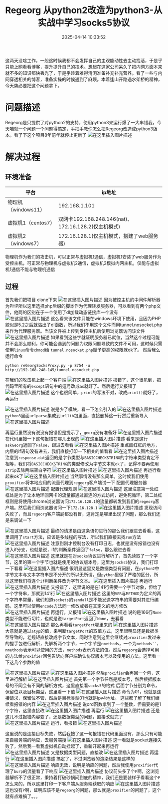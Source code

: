 ﻿---
title: Regeorg 从python2改造为python3-从实战中学习socks5协议
date: 2025-04-14 10:33:52
tags:
- socks5
- Regeorg
categories:
  - [协议规范]
---

这两天没啥工作，一般这时候我都不会发挥自己的主观能动性去主动找活，于是乎只能上网看看博客，提升提升自己的技术。想起在这家公司呆久了把内网方面本来就不多的知识都快丢光了，于是乎趁着难得清闲准备补充补充营养。看了一些与内网穿透相关的博客，准备实操的时候遇到了麻烦。本着逢山开路遇水架桥的精神，今天势必要把这个问题拿下。
# 问题描述
Regeorg是只提供了对python2的支持，使用python3来运行爆了一大串错我，今天咱就一个问题一个问题得搞定，手把手教你怎么把Regeorg改造成python3版本。看了下这个项目8年前年就停止更新了
![在这里插入图片描述](https://i-blog.csdnimg.cn/blog_migrate/97ecb5ee4338329ab06c0b030df7da84.png)
# 解决过程
## 环境准备
|平台| ip地址 |
|--|--|
| 物理机（windows11） | 192.168.1.101 |
|虚拟机1（centos7）|双网卡192.168.248.146(nat)、172.16.128.2(仅主机模式)|
|虚拟机2（windows7）|172.16.128.1(仅主机模式，搭建了web服务器)|
物理机作为我们的攻击机，可以正常与虚拟机1通信，虚拟机1安装了web服务作为受控主机，可正常与物理机与虚拟机2通信，虚拟机2模拟内网主机，仅能与虚拟机1通信不能与物理机通信
## 过程
首先我们把项目 clone下来
![在这里插入图片描述](https://i-blog.csdnimg.cn/blog_migrate/d531a71d517083d9bebe4aeb09d61e0f.png)
因为被控主机的中间件解析器为PHP所以这里选择php后缀的脚本作为代理转发服务器，可以看到有两个php文件，他两的区别在于一个使用了dl加载动态链接库一个没有
![在这里插入图片描述](https://i-blog.csdnimg.cn/blog_migrate/6302ac82d9c11e48049e198ddd612390.png)
这么看来该文件只能在windows环境下使用，且因为PHP貌似是5.2之后就溢出了dl函数，所以我们不用这个文件而用tunnel.nosocket.php来作为代理服务器。当该文件被上传到受控主机后使用浏览器访问该文件
![在这里插入图片描述](https://i-blog.csdnimg.cn/blog_migrate/58625b0f130fb888f7066a19ac678cbc.png)
如果看到这些字就证明服务器已就位，当然这个过程可能并不会那么顺利，你可能会遇到的问题为权限问题导致的文件不可用，这时候只需使用`linux`命令`chmod`给 `tunnel.nosocket.php`赋予更高的权限就ok了。
然后我么运行命令
```shell
python reGeorgSocksProxy.py -p 8754 -u http://192.168.248.145/tunnel.nosocket.php
```
在我们的攻击机上起一个客户端
![在这里插入图片描述](https://i-blog.csdnimg.cn/blog_migrate/fa058e1d062e8d304184d650d283e46a.png)
报错了，这个很见到，把代码里所有的`except`语句中的逗号改成`as`就好了。然后运行又报错了
![在这里插入图片描述](https://i-blog.csdnimg.cn/blog_migrate/98b84fedce2f56ca214ae1589a3389f6.png)
这个也很简单，`print`的写法不对，改成`print()`就好了，再运行

![在这里插入图片描述](https://i-blog.csdnimg.cn/blog_migrate/7a6b1c432a99fd9eea79db8888ece049.png)
说是少了模块，看一下怎么引入的
![在这里插入图片描述](https://i-blog.csdnimg.cn/blog_migrate/7bbc7c72185f3c3a55a613ba4cb04af3.png)
`python3`里面`urlparse`集成到`urllib`包里面，直接删掉这一行然后重新导入
![在这里插入图片描述](https://i-blog.csdnimg.cn/blog_migrate/ecead071f4b5bbd407812026d4051afd.png)

再运行虽然没有说没有报错但是提示了，`georg`没有准备好
![在这里插入图片描述](https://i-blog.csdnimg.cn/blog_migrate/a84e9ac7cc5e22b2806783cdbc43f736.png)
在代码里搜一下这句报错在哪儿出现的
![在这里插入图片描述](https://i-blog.csdnimg.cn/blog_migrate/e9c237dc00808f555a523bbb2d759238.png)
看来是这行`askGeorg`返回了`False`，跟进去看看
![在这里插入图片描述](https://i-blog.csdnimg.cn/blog_migrate/ced66d140d30ac8e35728340dc47e33d.png)
重点画红框的地方，内层的if语句没有进去，我们直接打印一下相关的值看看
![在这里插入图片描述](https://i-blog.csdnimg.cn/blog_migrate/82e89d004969163ba8c14115fdad24ed.png)
注意到`response.dat`返回的是字节类型与`BASICCHECKSTRING`的字符串类型肯定不相等，我们将`BASICCHECKSTRING`的类型修改为字节文本就`ok`了，记得不要再使用`strip`去除两端空白字符
![在这里插入图片描述](https://i-blog.csdnimg.cn/blog_migrate/0ec6fa88abffe7b8479c6051b0212c39.png)
![在这里插入图片描述](https://i-blog.csdnimg.cn/blog_migrate/7df90243bf7ab5b29611e562a4407c2c.png)
再运行看起来ok了
![在这里插入图片描述](https://i-blog.csdnimg.cn/blog_migrate/44eccbbfe4dc6f729a1dd632b5651cc4.png)
当然事情没有那么简单，这时候我们使用`proxifier`将本地应用的流量代理到`regeorg`客户端试一下
配置代理服务器
![在这里插入图片描述](https://i-blog.csdnimg.cn/blog_migrate/76abbec7793072c7e1fde2a8a2df5250.png)
配置代理规则
![在这里插入图片描述](https://i-blog.csdnimg.cn/blog_migrate/6547dde1f41b35a9de072dfbe3fdb792.png)
这里注意第一处红框处是为了让本地环回网卡的流量都通过直连的方式访问，避免死循环，第二处红框则是将使用chrome浏览器访问`172.16.128.1`的流量都转发到我们的`regeorg`客户端。然后我们用浏览器访问一下`172.16.128.1`
![在这里插入图片描述](https://i-blog.csdnimg.cn/blog_migrate/5c8f58075f2a46b420c95e81b8f08bdc.png)
发现访问失败了，而且`regeorg`客户端屁都没有冒，这肯定是哪里出现了问题，那么我们还是来调试一下

![在这里插入图片描述](https://i-blog.csdnimg.cn/blog_migrate/aba99a4b53948789d732d47502454885.png)
最终的请求是由这条语句进行的那么我们跟进去看看，这里调用了`start`方法，应该是多线程的写法，所以我们直接去找`run`方法
![在这里插入图片描述](https://i-blog.csdnimg.cn/blog_migrate/742086ad66da9674eadc46708c9c167d.png)
注意到刚才控制台没有打印日志，也就是没有报错也没有进入if分支，也就是说，if的判断条件返回了`false`，那么跟进去看
![在这里插入图片描述](https://i-blog.csdnimg.cn/blog_migrate/2ba215498dff04709a1e3487da1be6d6.png)
这里就是在对`socks`协议进行解析了，首先读取了一个字节，这里的第一个字节也就是使用的协议版本号，这里为`socks5`协议，我们打印一下看看
![在这里插入图片描述](https://i-blog.csdnimg.cn/blog_migrate/a8b92d967f4a49d2092512c8eba00d50.png)
很明显这里又是数据类型有问题，在`python2`中字节文本与文本字符串是不分开的所以无所谓，但`python`里做了严格的区分，所以这里我们将连个`if`判断条件改为字节文本。
![在这里插入图片描述](https://i-blog.csdnimg.cn/blog_migrate/416ea62c6df5f7ee88081d90139d4f9c.png)
再运行
![在这里插入图片描述](https://i-blog.csdnimg.cn/blog_migrate/76cfa7252d15c299dd537ddf8bab7ca5.png)
又报错了，这里说的是在141行需要一个字节对象，但给了一个字符串，那就到141行
![在这里插入图片描述](https://i-blog.csdnimg.cn/blog_migrate/37e3efc518bf7d2004c79c68f6b722dc.png)
这里的`VER`与`METHOD`为定义的两个字符串常量，我们知道`sockets`的`sendall`是不能发送字符串的需要对其进行编码，这里可以使用`encode`方法同一修改或者在其定义的地方修改
![在这里插入图片描述](https://i-blog.csdnimg.cn/blog_migrate/ceeac2b3ba3c44fe58b54d3f0606667a.png)
再运行，又报错
![在这里插入图片描述](https://i-blog.csdnimg.cn/blog_migrate/0703ef906c9884e66280559026b329f5.png)
说的是166行`None`类型不能进行切片，也就是说`targetPort`返回了`None`，去看看
![在这里插入图片描述](https://i-blog.csdnimg.cn/blog_migrate/e942c6c511496d40a72f12f185203247.png)
那么再看看`targetPort`哪里来的
![在这里插入图片描述](https://i-blog.csdnimg.cn/blog_migrate/8e607021b4b8f987b760e045b0c62569.png)
大意就是通过`atyp`的值，来判断`targetPort`的取值方式，这里很明显还是数据类型导致的，老规矩直接改成字节文本，同时注意到这里会继续对`proxifier`发过来的握手包进行解析，先解析两个字节，一个字节是`nmethods`，一个为`methods``，nmethods`表示可以使用的方法，`methods`表示方法的值。然后`regeorg`会选择可用的方法给`proxifier`回包告诉向客户端确认协议版本号以及使用的方法。这里看一下这几个参数的值

![在这里插入图片描述](https://i-blog.csdnimg.cn/blog_migrate/5ad30111475af280ed290ec3dae3ae3a.png)
![在这里插入图片描述](https://i-blog.csdnimg.cn/blog_migrate/1a1b501ffb0d39e593fdd3779a6ea606.png)
然后`proxifier`会再回一个包，这里进行解析
![在这里插入图片描述](https://i-blog.csdnimg.cn/blog_migrate/304db3550a2ae2b4a9b29c291d0996b9.png)
首先第一个字节任然是版本号，然后根据版本号的不同会有不同的解析方式，这里直接看`socks5`的格式
后面字节分别为命令，保留位以及目标类型，这里看一下值
![在这里插入图片描述](https://i-blog.csdnimg.cn/blog_migrate/fcf7266a7587289ac9b3ab14fed79f80.png)
命令为01，也就是连接请求，保留位不管，然后是目标类型01也就是ipv4地址。
这些都了解了我们继续看报错的内容
![在这里插入图片描述](https://i-blog.csdnimg.cn/blog_migrate/3a0ae96d858aac3a66887b752deea43a.png)
说ord函数拿到了一个整数，但需要的是1个字符，这里直接改
![在这里插入图片描述](https://i-blog.csdnimg.cn/blog_migrate/002db315455703ef5072157e3d276ec3.png)
再运行
![在这里插入图片描述](https://i-blog.csdnimg.cn/blog_migrate/462d7582eb007c1a3b95ecc2327c0772.png)
还是这儿不过报错内容变了，还是数据类型的问题，直接改就完了
![在这里插入图片描述](https://i-blog.csdnimg.cn/blog_migrate/176be127ed8938f9f8efc3a0e05fb0f4.png)
运行，看报错
![在这里插入图片描述](https://i-blog.csdnimg.cn/blog_migrate/ab9f3cf728b02c6ca63667e371686f5f.png)

这里说的是连接目标失败，然后我搜了这一句报错在代码里面没有，那么只有可能来自服务端的响应，去服务端搜
![在这里插入图片描述](https://i-blog.csdnimg.cn/blog_migrate/b6f114b7d3786ad8062e0c88bcfe2db4.png)
这一看就是socket连接失败了，然后我一看我虚拟机自动挂起了，重新开起来再运行
![在这里插入图片描述](https://i-blog.csdnimg.cn/blog_migrate/834676e13418f033c9f5b1d41572ea24.png)
又是数据类型问题，直接改
![在这里插入图片描述](https://i-blog.csdnimg.cn/blog_migrate/1676c712ac01528957e13c058c8c6104.png)
再运行
![在这里插入图片描述](https://i-blog.csdnimg.cn/blog_migrate/9d0b4e6115dab04a5e526c3f903181d1.png)
搞定了，不过浏览器的渲染结果是这样的
![在这里插入图片描述](https://i-blog.csdnimg.cn/blog_migrate/e93be96c679b771f49e124bb63fc58fd.png)
响应无效，说明是响应的问题，然后我使用`proxifier`代理了`burp`的流量看了下响应
![在这里插入图片描述](https://i-blog.csdnimg.cn/blog_migrate/bc9496b44d736bf6b0cc1459df0d5f08.png)
协议前头多了个`P`啊，这浏览器解析不了很正常，秉持着打破砂锅问到底的精神，我们还是要装样子看看这个`P`怎么来的，所以这里打印一下客户端从服务端获取的响应
![在这里插入图片描述](https://i-blog.csdnimg.cn/blog_migrate/caf0cbb99f1dfb5b61d66f8e36d0f54f.png)
这也没有`P`啊，证明应该不是`regeorg`的问题，那么就是`proxifier`的问题了，这个就有点难搞了。。。





















